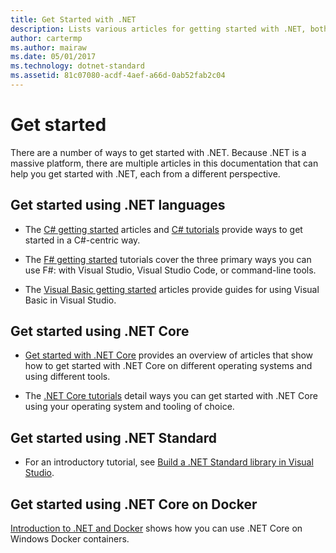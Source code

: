 ```yaml
---
title: Get Started with .NET
description: Lists various articles for getting started with .NET, both from a language and platform perspective.
author: cartermp
ms.author: mairaw
ms.date: 05/01/2017
ms.technology: dotnet-standard
ms.assetid: 81c07080-acdf-4aef-a66d-0ab52fab2c04
---
```

# Get started

There are a number of ways to get started with .NET. Because .NET is a massive platform, there are multiple articles in this documentation that can help you get started with .NET, each from a different perspective.

## Get started using .NET languages

* The [C# getting started](../csharp/getting-started/index.md) articles and [C# tutorials](../csharp/tutorials/index.md) provide ways to get started in a C#-centric way.

* The [F# getting started](../fsharp/get-started/index.md) tutorials cover the three primary ways you can use F#: with Visual Studio, Visual Studio Code, or command-line tools.

* The [Visual Basic getting started](../visual-basic/getting-started/index.md) articles provide guides for using Visual Basic in Visual Studio.

## Get started using .NET Core

* [Get started with .NET Core](../core/get-started.md) provides an overview of articles that show how to get started with .NET Core on different operating systems and using different tools.

* The [.NET Core tutorials](../core/tutorials/index.md) detail ways you can get started with .NET Core using your operating system and tooling of choice.

## Get started using .NET Standard

* For an introductory tutorial, see [Build a .NET Standard library in Visual Studio](../core/tutorials/library-with-visual-studio.md).

## Get started using .NET Core on Docker

[Introduction to .NET and Docker](../core/docker/introduction.md) shows how you can use .NET Core on Windows Docker containers.
